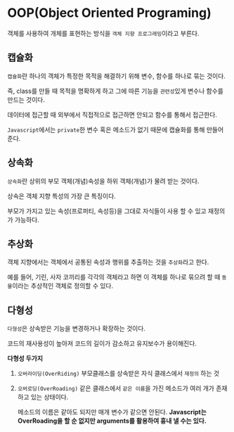 # OOP(Object Oriented Programing)

객체를 사용하여 개체를 표현하는 방식을 `객체 지향 프로그래밍`이라고 부른다.

## 캡슐화

`캡슐화`란 하나의 객체가 특정한 목적을 해결하기 위해 변수, 함수를 하나로 묶는 것이다.

즉, class를 만들 때 목적을 명확하게 하고 그에 따른 기능을 `관련성`있게 변수나 함수를 만드는 것이다.

데이터에 접근할 때 외부에서 직접적으로 접근하면 안되고 함수를 통해서 접근한다.

`Javascript`에서는 `private`한 변수 혹은 메소드가 없기 때문에 캡슐화를 통해 만들어준다.

## 상속화

`상속화`란 상위의 부모 객체(개념)속성을 하위 객체(개념)가 물려 받는 것이다.

상속은 객체 지향 특성의 가장 큰 특징이다.

부모가 가지고 있는 속성(프로퍼티, 속성등)을 그대로 자식들이 사용 할 수 있고 재정의가 가능하다.

## 추상화

객체 지향에서는 객체에서 공통된 속성과 행위를 추출하는 것을 `추상화`라고 한다.

예를 들어, 기린, 사자 코끼리를 각각의 객체라고 하면 이 객체를 하나로 묶으려 할 때 `동물`이라는 추상적인 객체로 정의할 수 있다.

## 다형성

`다형성`은 상속받은 기능을 변경하거나 확장하는 것이다.

코드의 재사용성이 높아져 코드의 길이가 감소하고 유지보수가 용이해진다.

**다형성 두가지**

1. `오버라이딩(OverRiding)`
   부모클래스를 상속받은 자식 클래스에서 `재정의` 하는 것

2. `오버로딩(OverRoading)`
   같은 클래스에서 `같은 이름`을 가진 메소드가 여러 개가 존재하고 있는 상태이다.

   메소드의 이름은 같아도 되지만 매개 변수가 같으면 안된다.
   **Javascript는 OverRoading을 할 순 없지만 arguments를 활용하여 흉내 낼 수는 있다.**
